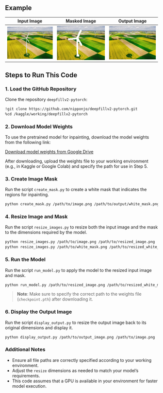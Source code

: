 
## Example

|  Input Image | Masked Image | Output Image|
|--------------|--------------|-------------|
| ![](Images/image.png)|![](Images/masked.png)|![](output/output.png)

## Steps to Run This Code

### 1. **Load the GitHub Repository**

Clone the repository `deepfillv2-pytorch`:

```bash
!git clone https://github.com/nipponjo/deepfillv2-pytorch.git
%cd /kaggle/working/deepfillv2-pytorch
```

### 2. **Download Model Weights**

To use the pretrained model for inpainting, download the model weights from the following link:

[Download model weights from Google Drive](https://drive.google.com/file/d/1y2T4FwGPPN87y-blDAvOwqsK66O_SEYE/view?usp=sharing)

After downloading, upload the weights file to your working environment (e.g., in Kaggle or Google Colab) and specify the path for use in Step 5.

### 3. **Create Image Mask**

Run the script `create_mask.py` to create a white mask that indicates the regions for inpainting.

```bash
python create_mask.py /path/to/image.png /path/to/output/white_mask.png
```

### 4. **Resize Image and Mask**

Run the script `resize_images.py` to resize both the input image and the mask to the dimensions required by the model.

```bash
python resize_images.py /path/to/image.png /path/to/resized_image.png
python resize_images.py /path/to/white_mask.png /path/to/resized_white_mask.png
```

### 5. **Run the Model**

Run the script `run_model.py` to apply the model to the resized input image and mask.

```bash
python run_model.py /path/to/resized_image.png /path/to/resized_white_mask.png /path/to/output_image.png /path/to/checkpoint.pth
```

> **Note**: Make sure to specify the correct path to the weights file (`checkpoint.pth`) after downloading it.

### 6. **Display the Output Image**

Run the script `display_output.py` to resize the output image back to its original dimensions and display it.

```bash
python display_output.py /path/to/output_image.png /path/to/image.png
```

### Additional Notes

- Ensure all file paths are correctly specified according to your working environment.
- Adjust the `resize` dimensions as needed to match your model’s requirements.
- This code assumes that a GPU is available in your environment for faster model execution.

